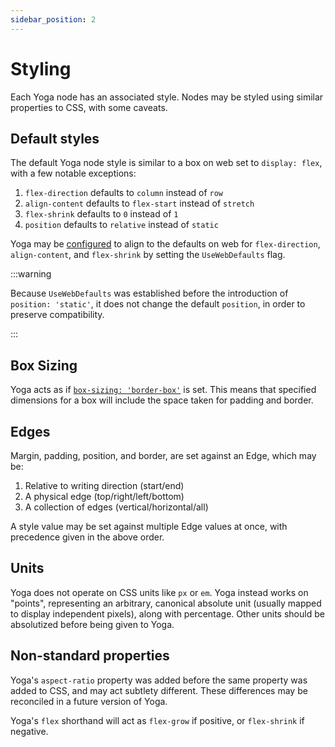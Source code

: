 ```yaml
---
sidebar_position: 2
---
```


# Styling

Each Yoga node has an associated style. Nodes may be styled using similar properties to CSS, with some caveats.

## Default styles

The default Yoga node style is similar to a box on web set to `display: flex`, with a few notable exceptions:

1. `flex-direction` defaults to `column` instead of `row`
2. `align-content` defaults to `flex-start` instead of `stretch`
3. `flex-shrink` defaults to `0` instead of `1`
4. `position` defaults to `relative` instead of `static`

Yoga may be [configured](../getting-started/configuring-yoga.mdx) to align to the defaults on web for `flex-direction`, `align-content`, and `flex-shrink` by setting the `UseWebDefaults` flag.

:::warning

Because `UseWebDefaults` was established before the introduction of `position: 'static'`, it does not change the default `position`, in order to preserve compatibility.

:::

## Box Sizing

Yoga acts as if [`box-sizing: 'border-box'`](https://developer.mozilla.org/en-US/docs/Web/CSS/box-sizing) is set. This means that specified dimensions for a box will include the space taken for padding and border.

## Edges

Margin, padding, position, and border, are set against an Edge, which may be:
1. Relative to writing direction (start/end)
2. A physical edge (top/right/left/bottom)
3. A collection of edges (vertical/horizontal/all)

A style value may be set against multiple Edge values at once, with precedence given in the above order.

## Units

Yoga does not operate on CSS units like `px` or `em`. Yoga instead works on "points", representing an arbitrary, canonical absolute unit (usually mapped to display independent pixels), along with percentage. Other units should be absolutized before being given to Yoga.

## Non-standard properties

Yoga's `aspect-ratio` property was added before the same property was added to CSS, and may act subtlety different. These differences may be reconciled in a future version of Yoga.

Yoga's `flex` shorthand will act as `flex-grow` if positive, or `flex-shrink` if negative.

